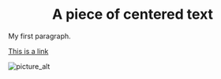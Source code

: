 <!DOCTYPE html>
<html>
<body>
<h1 style="text-align: center;">A piece of centered text</h1>


<p>My first paragraph.</p>

</body>
</html>

<a href="https://www.w3schools.com">This is a link</a>

![picture_alt](https://th.bing.com/th/id/OIP.3QDWuvwi6bKF3kNNNVWb3gHaEo?w=302&h=189&c=7&r=0&o=5&pid=1.7)

